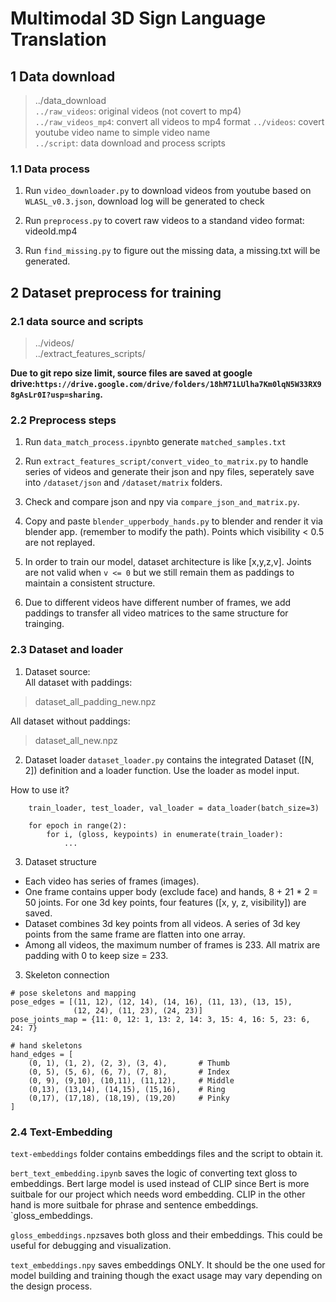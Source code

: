 # **Multimodal 3D Sign Language Translation**

## 1 Data download

> ../data_download  
> `../raw_videos`: original videos (not covert to mp4)  
> `../raw_videos_mp4`: convert all videos to mp4 format
> `../videos`: covert youtube video name to simple video name  
> `../script`: data download and process scripts

### 1.1 Data process

1. Run `video_downloader.py` to download videos from youtube based on `WLASL_v0.3.json`, download log will be generated to check

2. Run `preprocess.py` to covert raw videos to a standand video format: videoId.mp4

3. Run `find_missing.py` to figure out the missing data, a missing.txt will be generated.

## 2 Dataset preprocess for training

### 2.1 data source and scripts

> ../videos/  
> ../extract_features_scripts/

**Due to git repo size limit, source files are saved at google drive:`https://drive.google.com/drive/folders/18hM71LUlha7Km0lqN5W33RX98gAsLr0I?usp=sharing`.**

### 2.2 Preprocess steps

1. Run `data_match_process.ipynb`to generate `matched_samples.txt`

2. Run `extract_features_script/convert_video_to_matrix.py` to handle series of videos and generate their json and npy files, seperately save into `/dataset/json` and `/dataset/matrix` folders.

3. Check and compare json and npy via `compare_json_and_matrix.py`.

4. Copy and paste `blender_upperbody_hands.py` to blender and render it via blender app. (remember to modify the path). Points which visibility < 0.5 are not replayed.

5. In order to train our model, dataset architecture is like [x,y,z,v]. Joints are not valid when `v <= 0` but we still remain them as paddings to maintain a consistent structure.

6. Due to different videos have different number of frames, we add paddings to transfer all video matrices to the same structure for trainging.

### 2.3 Dataset and loader
1. Dataset source:  
All dataset with paddings:
> dataset_all_padding_new.npz

All dataset without paddings:  
> dataset_all_new.npz

2. Dataset loader
`dataset_loader.py` contains the integrated Dataset ([N, 2]) definition and a loader function. Use the loader as model input.

How to use it?

```
    train_loader, test_loader, val_loader = data_loader(batch_size=3)

    for epoch in range(2):
        for i, (gloss, keypoints) in enumerate(train_loader):
            ...
```

3. Dataset structure

- Each video has series of frames (images).
- One frame contains upper body (exclude face) and hands, 8 + 21 \* 2 = 50 joints. For one 3d key points, four features ([x, y, z, visibility]) are saved.
- Dataset combines 3d key points from all videos. A series of 3d key points from the same frame are flatten into one array.
- Among all videos, the maximum number of frames is 233. All matrix are padding with 0 to keep size = 233.

3. Skeleton connection
```
# pose skeletons and mapping
pose_edges = [(11, 12), (12, 14), (14, 16), (11, 13), (13, 15),
              (12, 24), (11, 23), (24, 23)]
pose_joints_map = {11: 0, 12: 1, 13: 2, 14: 3, 15: 4, 16: 5, 23: 6, 24: 7}

# hand skeletons
hand_edges = [
    (0, 1), (1, 2), (2, 3), (3, 4),       # Thumb
    (0, 5), (5, 6), (6, 7), (7, 8),       # Index
    (0, 9), (9,10), (10,11), (11,12),     # Middle
    (0,13), (13,14), (14,15), (15,16),    # Ring
    (0,17), (17,18), (18,19), (19,20)     # Pinky
]
```

### 2.4 Text-Embedding

`text-embeddings` folder contains embeddings files and the script to obtain it.

`bert_text_embedding.ipynb` saves the logic of converting text gloss to embeddings. Bert
large model is used instead of CLIP since Bert is more suitbale for our project which needs word embedding. CLIP in the other hand is more suitbale for phrase and sentence embeddings.
`gloss_embeddings.

`gloss_embeddings.npz`saves both gloss and their embeddings. This could be useful for debugging and visualization.

`text_embeddings.npy` saves embeddings ONLY. It should be the one used for model building and training though the exact usage may vary depending on the design process.
